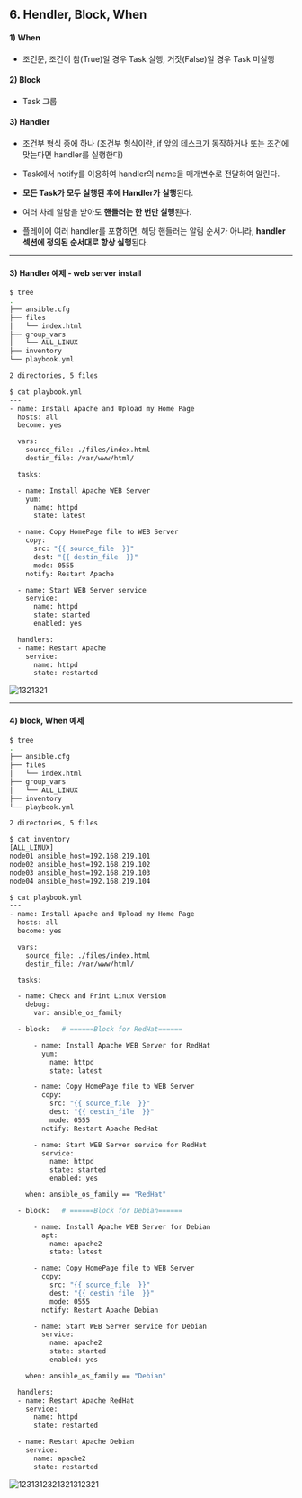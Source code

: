 ## 6. Hendler, Block, When

#### 1) When

- 조건문, 조건이 참(True)일 경우 Task 실행, 거짓(False)일 경우 Task 미실행

#### 2) Block

- Task 그룹

#### 3) Handler

- 조건부 형식 중에 하나 (조건부 형식이란, if 앞의 테스크가 동작하거나 또는 조건에 맞는다면 handler를 실행한다)

- Task에서 notify를 이용하여 handler의 name을 매개변수로 전달하여 알린다.

- **모든 Task가 모두 실행된 후에 Handler가 실행**된다.

- 여러 차레 알람을 받아도 **핸들러는 한 번만 실행**된다.

- 플레이에 여러 handler를 포함하면, 해당 핸들러는 알림 순서가 아니라, **handler 섹션에 정의된 순서대로 항상 실행**된다.

----

#### 3) Handler 예제 - web server install 

```bash
$ tree
.
├── ansible.cfg
├── files
│   └── index.html
├── group_vars
│   └── ALL_LINUX
├── inventory
└── playbook.yml

2 directories, 5 files
```

```bash
$ cat playbook.yml
---
- name: Install Apache and Upload my Home Page
  hosts: all
  become: yes

  vars:
    source_file: ./files/index.html
    destin_file: /var/www/html/

  tasks:

  - name: Install Apache WEB Server
    yum:
      name: httpd
      state: latest

  - name: Copy HomePage file to WEB Server
    copy:
      src: "{{ source_file  }}"
      dest: "{{ destin_file  }}"
      mode: 0555
    notify: Restart Apache

  - name: Start WEB Server service
    service:
      name: httpd
      state: started
      enabled: yes

  handlers:
  - name: Restart Apache
    service:
      name: httpd
      state: restarted
```

![1321321](https://user-images.githubusercontent.com/42735894/152640925-c446e60a-0792-489f-8c64-6701bd2a5624.PNG)

----

#### 4) block, When 예제 

```bash
$ tree
.
├── ansible.cfg
├── files
│   └── index.html
├── group_vars
│   └── ALL_LINUX
├── inventory
└── playbook.yml

2 directories, 5 files
```

```bash
$ cat inventory
[ALL_LINUX]
node01 ansible_host=192.168.219.101
node02 ansible_host=192.168.219.102
node03 ansible_host=192.168.219.103
node04 ansible_host=192.168.219.104

$ cat playbook.yml
---
- name: Install Apache and Upload my Home Page
  hosts: all
  become: yes

  vars:
    source_file: ./files/index.html
    destin_file: /var/www/html/

  tasks:

  - name: Check and Print Linux Version
    debug:
      var: ansible_os_family

  - block:   # ======Block for RedHat======

      - name: Install Apache WEB Server for RedHat
        yum:
          name: httpd
          state: latest

      - name: Copy HomePage file to WEB Server
        copy:
          src: "{{ source_file  }}"
          dest: "{{ destin_file  }}"
          mode: 0555
        notify: Restart Apache RedHat

      - name: Start WEB Server service for RedHat
        service:
          name: httpd
          state: started
          enabled: yes

    when: ansible_os_family == "RedHat"

  - block:   # ======Block for Debian======

      - name: Install Apache WEB Server for Debian
        apt:
          name: apache2
          state: latest

      - name: Copy HomePage file to WEB Server
        copy:
          src: "{{ source_file  }}"
          dest: "{{ destin_file  }}"
          mode: 0555
        notify: Restart Apache Debian

      - name: Start WEB Server service for Debian
        service:
          name: apache2
          state: started
          enabled: yes

    when: ansible_os_family == "Debian"

  handlers:
  - name: Restart Apache RedHat
    service:
      name: httpd
      state: restarted

  - name: Restart Apache Debian
    service:
      name: apache2
      state: restarted
```

![1231312321321312321](https://user-images.githubusercontent.com/42735894/152642784-5c95b610-1fbb-4ef3-998e-92a01c7e1c72.PNG)
